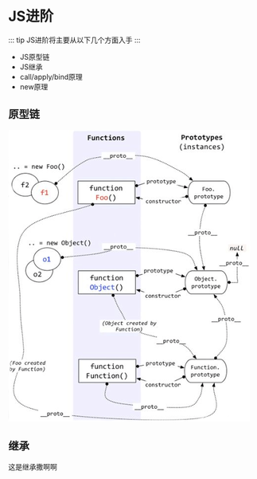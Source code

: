 # JS进阶
::: tip
JS进阶将主要从以下几个方面入手
:::
- JS原型链
- JS继承
- call/apply/bind原理
- new原理


## 原型链
![原型链](./jsproto.png)

## 继承
这是继承撒啊啊
